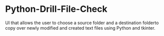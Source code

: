 # Python-Drill-File-Check
UI that allows the user to choose a source folder and a destination folderto copy over newly modified and created text files using Python and tkinter.

